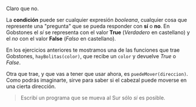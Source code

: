 Claro que no.

La **condición** puede ser cualquier expresión _booleana_, cualquier cosa que represente una "pregunta" que se pueda responder con **sí** o **no**. En Gobstones el _sí_ se representa con el valor **True** (_Verdadero_ en castellano) y el _no_ con el valor **False** (_Falso_ en castellano).

En los ejercicios anteriores te mostramos una de las funciones que trae Gobstones, `hayBolitas(color)`, que recibe un `color` y devuelve _True_ o _False_. 

Otra que trae, y que vas a tener que usar ahora, es `puedeMover(direccion)`. Como podrás imaginarte, sirve para saber si el cabezal puede moverse en una cierta dirección.

> Escribí un programa que se mueva al Sur sólo _si_ es posible.